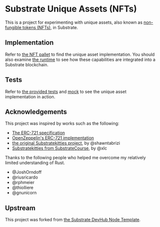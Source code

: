 # Substrate Unique Assets (NFTs)

This is a project for experimenting with unique assets, also known as
[non-fungible tokens (NFTs)](https://en.wikipedia.org/wiki/Non-fungible_token), in Substrate.

## Implementation

Refer to [the NFT pallet](pallets/nft/src/lib.rs) to find the unique asset implementation. You should also examine
[the runtime](runtime/src/lib.rs) to see how these capabilities are integrated into a Substrate blockchain.

## Tests

Refer to [the provided tests](pallets/nft/src/tests.rs) and [mock](pallets/nft/src/tests.rs) to see the unique asset
implementation in action.

## Acknowledgements

This project was inspired by works such as the following:

- [The ERC-721 specification](https://eips.ethereum.org/EIPS/eip-721)
- [OpenZeppelin's ERC-721 implementation](https://github.com/OpenZeppelin/openzeppelin-contracts/tree/master/contracts/token/ERC721)
- [the original Substratekitties project](https://www.shawntabrizi.com/substrate-collectables-workshop/#/), by @shawntabrizi
- [Substratekitties from SubstrateCourse](https://github.com/SubstrateCourse/substrate-kitties), by @xlc

Thanks to the following people who helped me overcome my relatively limited understanding of Rust.

- @JoshOrndoff
- @riusricardo
- @rphmeier
- @thiolliere
- @gnunicorn

## Upstream

This project was forked from [the Substrate DevHub Node Template](https://github.com/substrate-developer-hub/substrate-node-template).
